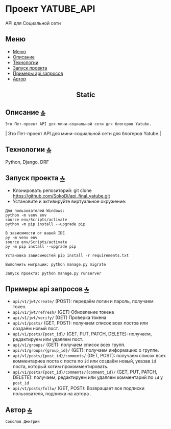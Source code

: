 # Проект YATUBE_API
API для Социальной сети
## Меню
- [Меню](#Меню)
- [Описание](#-Описание-)
- [Технологии](#-Технологии-)
- [Запуск проекта](#-Запуск-проекта-)
- [Примеры api запросов](#-Примеры-api-запросов-)
- [Автор](#-Автор-)


<h2 align='center'>Static</h2>

## Описание [🔝](#Меню-badges-4-readmemd-profile)
```
Это Пет-проект API для мини-социальной сети для блогеров Yatube.
```
| Это Пет-проект API для мини-социальной сети для блогеров Yatube.|
## Технологии [🔝](#Меню-badges-4-readmemd-profile)
Python, Django, DRF
## Запуск проекта [🔝](#Меню-badges-4-readmemd-profile)
- Клонировать репозиторий: git clone https://github.com/SokoDi/api_final_yatube.git
- Установите и активируйте виртуальное окружение:
```
Для пользователей Windows:
python -m venv env
source env/Scripts/activate
python -m pip install --upgrade pip
```
```
В зависимости от вашей IDE
py -m venv env
source env/Scripts/activate
py -m pip install --upgrade pip
```
```
Установка зависимостей pip install -r requirements.txt
```
```
Выполнить миграции: python manage.py migrate
```
```
Запуск проекта: python manage.py runserver
```
## Примеры api запросов [🔝](#Меню-badges-4-readmemd-profile)
- `api/v1/jwt/create/` (POST): передаём логин и пароль, получаем токен.
- `api/v1/jwt/refresh/` (GET) Обновление токена
- `api/v1/jwt/verify/` (GET) Проверка токена
- `api/v1/posts/` (GET, POST): получаем список всех постов или создаём новый пост.
- `api/v1/posts/{post_id}/` (GET, PUT, PATCH, DELETE): получаем, редактируем или удаляем пост.
- `api/v1/groups/` (GET): получаем список всех групп.
- `api/v1/groups/{group_id}/` (GET): получаем информацию о группе.
- `api/v1/posts/{post_id}/comments/` (GET, POST): получаем список всех комментариев поста с поста по `id` или создаём новый, указав `id` поста, который хотим прокомментировать.
- `api/v1/posts/{post_id}/comments/{comment_id}/` (GET, PUT, PATCH, DELETE): получаем, редактируем или удаляем комментарий по `id` у `post_id`
- `api/v1/posts/follw/` (GET, POST): Возвращает все подписки пользователя, подписка на автора .
## Автор [🔝](#Меню-badges-4-readmemd-profile)
```
Соколов Дмитрий
```